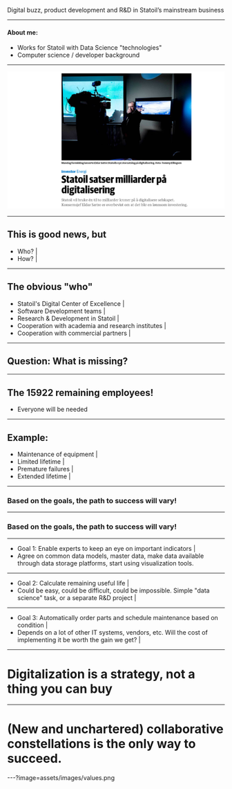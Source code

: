Digital buzz, product development and R&D in Statoil’s mainstream business

---

#### About me:
- Works for Statoil with Data Science "technologies"
- Computer science / developer background
 
---
 
![Statoil Digitalization](assets/images/statoil_digitalisering.png)

---

## This is good news, but
- Who? |
- How? |

---
## The obvious "who"
- Statoil's Digital Center of Excellence |
- Software Development teams |
- Research & Development in Statoil |
- Cooperation with academia and research institutes |
- Cooperation with commercial partners |

---

## Question: What is missing?

---

## The 15922 remaining employees!
- Everyone will be needed

---

## Example:
- Maintenance of equipment |
- Limited lifetime |
- Premature failures |
- Extended lifetime |

---
### Based on the goals, the path to success will vary!
---
### Based on the goals, the path to success will vary!
---
- Goal 1: Enable experts to keep an eye on important indicators |
 - Agree on common data models, master data, make data available through data storage platforms, start using visualization tools.
---
- Goal 2: Calculate remaining useful life |
 - Could be easy, could be difficult, could be impossible. Simple "data science" task, or a separate R&D project |
---
- Goal 3: Automatically order parts and schedule maintenance based on condition |
 - Depends on a lot of other IT systems, vendors, etc. Will the cost of implementing it be worth the gain we get? |
---
# Digitalization is a strategy, not a thing you can buy
---
# (New and unchartered) collaborative constellations is the only way to succeed.
---?image=assets/images/values.png


